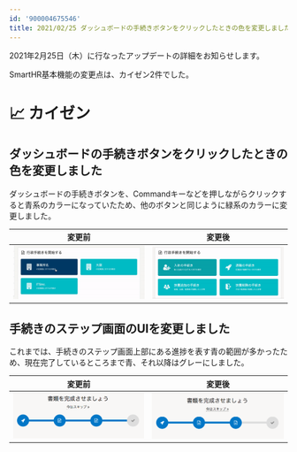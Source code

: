 ```yaml
---
id: '900004675546'
title: 2021/02/25 ダッシュボードの手続きボタンをクリックしたときの色を変更しました 他1件
---
```

2021年2月25日（木）に行なったアップデートの詳細をお知らせします。

SmartHR基本機能の変更点は、カイゼン2件でした。

# 📈 カイゼン

## ダッシュボードの手続きボタンをクリックしたときの色を変更しました

ダッシュボードの手続きボタンを、Commandキーなどを押しながらクリックすると青系のカラーになっていたため、他のボタンと同じように緑系のカラーに変更しました。

| 変更前 | 変更後 |
| --- | --- |
| ![ezgif-1-a9c6fbeeb630.gif](./ezgif-1-a9c6fbeeb630.gif) | ![ezgif-1-ef4f54d5ad93.gif](./ezgif-1-ef4f54d5ad93.gif) |

## 手続きのステップ画面のUIを変更しました

これまでは、手続きのステップ画面上部にある進捗を表す青の範囲が多かったため、現在完了しているところまで青、それ以降はグレーにしました。

| 変更前 | 変更後 |
| --- | --- |
| ![108966732-e3f23880-76c1-11eb-894a-25383f049173-2.png](./108966732-e3f23880-76c1-11eb-894a-25383f049173-2.png) | ![108966748-e94f8300-76c1-11eb-8dc1-5ff753804e63-2.png](./108966748-e94f8300-76c1-11eb-8dc1-5ff753804e63-2.png) |

